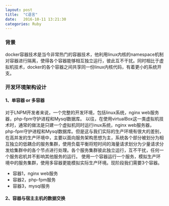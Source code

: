 ```yaml
---
layout: post
title:  "C语言"
date:   2016-10-11 13:21:30
categories: Ruby
---
```


### 背景
docker容器技术是当今非常热门的容器技术，他利用linux内核的namespace机制对容器进行隔离，使得各个容器能够相互独立运行，彼此互不干扰。同时相比于虚拟机技术，docker的各个容器之间共享同一份linux内核代码，有着更小的系统开支。

### 开发环境架构设计

#### 1、单容器 or 多容器
对于LNPM开发者来说，一个完整的开发环境，包括linux系统，nginx web服务器，php-fpm守护进程和Mysql数据库。
以往，在使用virtualBox这一类虚拟机技术时，通常的做法是只建一个虚拟机同时运行inux系统，nginx web服务器，php-fpm守护进程和Mysql数据库。但是这与我们实际的生产环境有很大的差别，在高并发的生产环境中，主要以面向服务架构思想为主，系统各个部分被划分为相互独立的低耦合的服务集群，使用负载平衡将短时间的海量请求划分为少量请求分发给集群中的各个节点进行处理。各个服务集群彼此独立运行，互不干扰，任何一个服务宕机并不影响其他服务的运行。
使用一个容器运行一个服务，模拟生产环境中的服务集群，使用多容器更能模拟实际生产环境。现阶段我们需要3个容器。
+ 容器1，nginx web服务
+ 容器2，php-fpm服务
+ 容器3，mysql服务

#### 2、容器与宿主主机的数据交换
